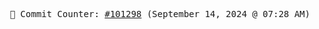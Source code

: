 <p align="center">
    <samp>
        📮 Commit Counter: <a href="https://github.com/Javascript-void0/Javascript-void0/commits/main">#101298</a> (September 14, 2024 @ 07:28 AM)
    </samp>
</p>